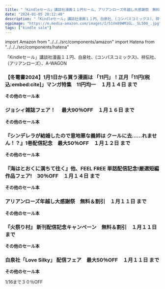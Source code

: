```yaml
---
title: "「Kindleセール」講談社漫画１１円セール、アリアンローズ年越し大感謝祭　無料＆割引"
date: "2024-01-05 20:12:40"
description: "「Kindleセール」講談社漫画１１円、白泉社、(コンパスコミックス)、祥伝社、（アリアンローズ）、A-WAGON"
ogpimage: "https://m.media-amazon.com/images/I/51Vm89WM1GL._SL500_.jpg"
tags: ["kindle sale"]
---
```

import Amazon from "../../../src/components/amazon"
import Hatena from "../../../src/components/hatena"

「Kindleセール」講談社漫画１１円、白泉社、(コンパスコミックス)、祥伝社、（アリアンローズ）、A-WAGON



### 【冬電書2024】1月1日から買う漫画は 「11円」！正月「11円(税込:embed:cite]」マンガ特集　11円均一　１月１４日 まで


<Amazon asin="B09B78CJD7" />



<Amazon asin="B07V8RLL7M" />



<Amazon asin="B09R9PJSPR" />


**その他のセール本**

<Hatena src="https://kyukyunyorituryo.github.io/kindle_sale/20240114s37933/" title=""/>

### ジョシィ雑誌フェア！ 　最大90％OFF　１月１６日 まで


<Amazon asin="B0B9W97LZV" />



<Amazon asin="B088N73FVR" />



<Amazon asin="B01N4DIJG6" />


**その他のセール本**

<Hatena src="https://kyukyunyorituryo.github.io/kindle_sale/20240116s37883/" title=""/>

### 『シンデレラが結婚したので意地悪な義姉は クールに去……れません！？』1巻配信記念　最大50％OFF　１月１２日 まで


<Amazon asin="B0BX3WR638" />



<Amazon asin="B0BK8G55NB" />



<Amazon asin="B0BB6K2J9G" />


**その他のセール本**

<Hatena src="https://kyukyunyorituryo.github.io/kindle_sale/20240112s37929/" title=""/>

### 『海はとおくに満ちて往く』他、FEEL FREE 単話配信記念!厳選短編作品フェア!　30％OFF　１月１４日 まで

<Amazon asin="B0CBRZ384L" />


<Amazon asin="B0CBRYXWD2" />


<Amazon asin="B0BYJL5FZ1" />


**その他のセール本**

<Hatena src="https://kyukyunyorituryo.github.io/kindle_sale/20240114s37747/" title=""/>

### アリアンローズ年越し大感謝祭　無料＆割引　１月１１日 まで

<Amazon asin="B09ZXZ7SNP" />


<Amazon asin="B0B62ZQDTH" />


<Amazon asin="B08KTLDL7Q" />


**その他のセール本**

<Hatena src="https://kyukyunyorituryo.github.io/kindle_sale/20240111s37748/" title=""/>

### 『火祭り村』 新刊配信記念キャンペーン　無料＆割引　１月１１日 まで

<Amazon asin="B0BXSY95YN" />


<Amazon asin="B0BN7P8F5C" />


<Amazon asin="B0BN827NZD" />


**その他のセール本**

<Hatena src="https://kyukyunyorituryo.github.io/kindle_sale/20240111s37749/" title=""/>

### 白泉社「Love Silky」 配信フェア　最大50％OFF　１月１１日 まで

<Amazon asin="B0831C5QR9" />


<Amazon asin="B00DMUGLCG" />


<Amazon asin="B00F0AUEVA" />


**その他のセール本**

<Hatena src="https://kyukyunyorituryo.github.io/kindle_sale/20240111s37827/" title=""/>

1/16まで３０％OFF

<Amazon asin="B0CCXV4MGS" />


